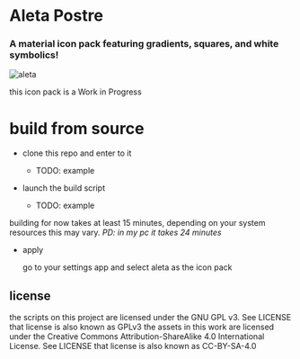 # Aleta Postre 

### A material icon pack featuring gradients, squares, and white symbolics!

![aleta](https://hg.sr.ht/~germe-fur/aleta-postre/raw/other/Screenshots/presentacion.png?rev=tip)

this icon pack is a Work in Progress

# build from source

* clone this repo and enter to it

	- TODO: example

* launch the build script

	- TODO: example

building for now takes at least 15 minutes, depending on your system resources this may vary. *PD: in my pc it takes 24 minutes*

* apply

	go to your settings app and select aleta as the icon pack

## license

the scripts on this project are licensed under the GNU GPL v3. See LICENSE
	that license is also known as GPLv3
the assets in this work are licensed under the Creative Commons Attribution-ShareAlike 4.0 International License. See LICENSE
	that license is also known as CC-BY-SA-4.0
